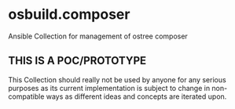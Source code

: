 # osbuild.composer
Ansible Collection for management of ostree composer

## THIS IS A POC/PROTOTYPE
This Collection should really not be used by anyone for any serious purposes as
its current implementation is subject to change in non-compatible ways as
different ideas and concepts are iterated upon.

